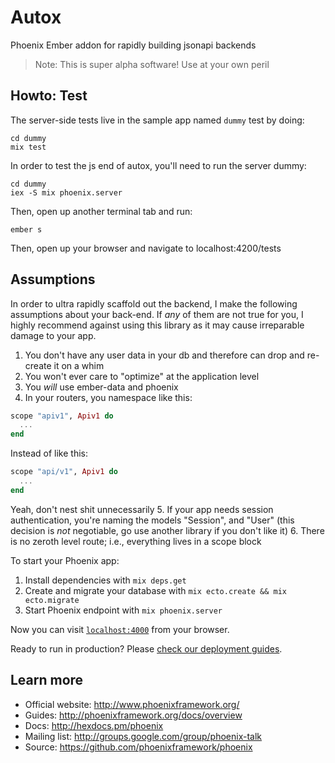 # Autox

Phoenix Ember addon for rapidly building jsonapi backends

>Note: This is super alpha software! Use at your own peril

## Howto: Test
The server-side tests live in the sample app named `dummy`
test by doing:

```shell
cd dummy
mix test
```

In order to test the js end of autox, you'll need to run the server dummy:

```shell
cd dummy
iex -S mix phoenix.server
```
Then, open up another terminal tab and run:
```shell
ember s
```
Then, open up your browser and navigate to localhost:4200/tests

## Assumptions

In order to ultra rapidly scaffold out the backend, I make the following
assumptions about your back-end. If *any* of them are not true for you,
I highly recommend against using this library as it may cause irreparable damage
to your app.

1. You don't have any user data in your db and therefore can drop and re-create it on a whim
2. You won't ever care to "optimize" at the application level
3. You *will* use ember-data and phoenix
4. In your routers, you namespace like this:
```elixir
scope "apiv1", Apiv1 do
  ...
end
```
Instead of like this:
```elixir
scope "api/v1", Apiv1 do
  ...
end
```
Yeah, don't nest shit unnecessarily
5. If your app needs session authentication, you're naming the models "Session", and "User" (this decision is *not* negotiable, go use another library if you don't like it)
6. There is no zeroth level route; i.e., everything lives in a scope block

To start your Phoenix app:

  1. Install dependencies with `mix deps.get`
  2. Create and migrate your database with `mix ecto.create && mix ecto.migrate`
  3. Start Phoenix endpoint with `mix phoenix.server`

Now you can visit [`localhost:4000`](http://localhost:4000) from your browser.

Ready to run in production? Please [check our deployment guides](http://www.phoenixframework.org/docs/deployment).

## Learn more

  * Official website: http://www.phoenixframework.org/
  * Guides: http://phoenixframework.org/docs/overview
  * Docs: http://hexdocs.pm/phoenix
  * Mailing list: http://groups.google.com/group/phoenix-talk
  * Source: https://github.com/phoenixframework/phoenix
